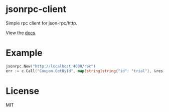# jsonrpc-client

Simple rpc client for json-rpc/http.

View the [docs](http://godoc.org/github.com/gohttp/jsonrpc-client).

# Example

``` go
jsonrpc.New("http://localhost:4000/rpc")
err := c.Call("Coupon.GetById", map[string]string{"id": "trial"}, &res)
```

# License

MIT
